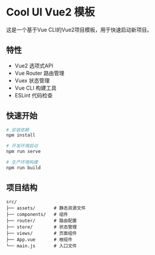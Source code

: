 # Cool UI Vue2 模板

这是一个基于Vue CLI的Vue2项目模板，用于快速启动新项目。

## 特性

- Vue2 选项式API
- Vue Router 路由管理
- Vuex 状态管理
- Vue CLI 构建工具
- ESLint 代码检查

## 快速开始

```bash
# 安装依赖
npm install

# 开发环境启动
npm run serve

# 生产环境构建
npm run build
```

## 项目结构

```
src/
├── assets/       # 静态资源文件
├── components/   # 组件
├── router/       # 路由配置
├── store/        # 状态管理
├── views/        # 页面组件
├── App.vue       # 根组件
└── main.js       # 入口文件
```
